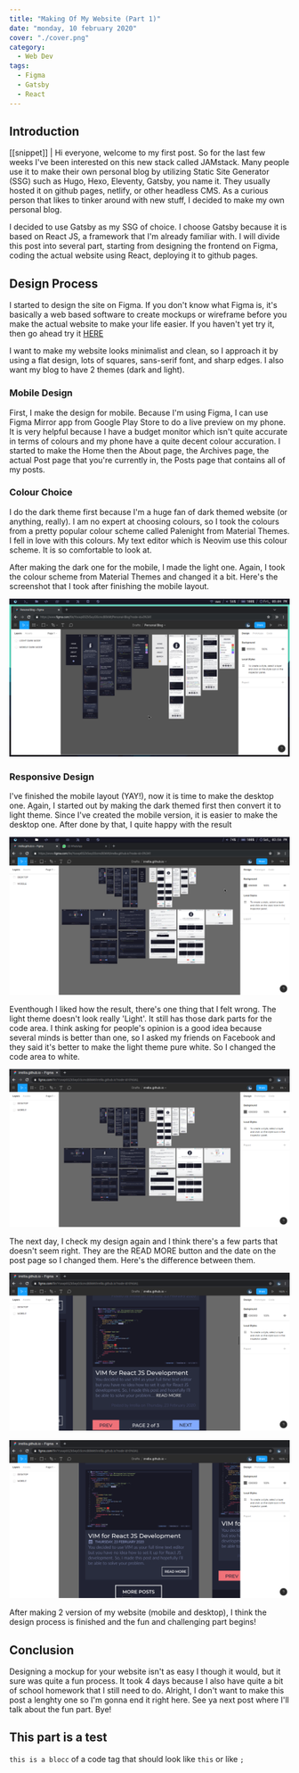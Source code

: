 ```yaml
---
title: "Making Of My Website (Part 1)"
date: "monday, 10 february 2020"
cover: "./cover.png"
category:
  - Web Dev
tags:
  - Figma
  - Gatsby
  - React
---
```


## Introduction
[[snippet]]
| Hi everyone, welcome to my first post. So for the last few weeks I've been interested on this new stack called JAMstack. Many people use it to make their own personal blog by utilizing Static Site Generator (SSG) such as Hugo, Hexo, Eleventy, Gatsby, you name it. They usually hosted it on github pages, netlify, or other headless CMS. As a curious person that likes to tinker around with new stuff, I decided to make my own personal blog.


I decided to use Gatsby as my SSG of choice. I choose Gatsby because it is based on React JS, a framework that I'm already familiar with. I will divide this post into several part, starting from designing the frontend on Figma, coding the actual website using React, deploying it to github pages.


## Design Process
I started to design the site on Figma. If you don't know what Figma is, it's basically a web based software to create mockups or wireframe before you make the actual website to make your life easier. If you haven't yet try it, then go ahead try it [HERE](https://figma.com/)


I want to make my website looks minimalist and clean, so I approach it by using a flat design, lots of squares, sans-serif font, and sharp edges. I also want my blog to have 2 themes (dark and light).


### Mobile Design
First, I make the design for mobile. Because I'm using Figma, I can use Figma Mirror app from Google Play Store to do a live preview on my phone. It is very helpful because I have a budget monitor which isn't quite accurate in terms of colours and my phone have a quite decent colour accuration. I started to make the Home then the About page, the Archives page, the actual Post page that you're currently in, the Posts page that contains all of my posts.


### Colour Choice
I do the dark theme first because I'm a huge fan of dark themed website (or anything, really). I am no expert at choosing colours, so I took the colours from a pretty popular colour scheme called Palenight from Material Themes. I fell in love with this colours. My text editor which is Neovim use this colour scheme. It is so comfortable to look at.


After making the dark one for the mobile, I made the light one. Again, I took the colour scheme from Material Themes and changed it a bit. Here's the screenshot that I took after finishing the mobile layout.

![Finished Mobile Layout](./images/mobile-finished.png)


### Responsive Design
I've finished the mobile layout (YAY!), now it is time to make the desktop one. Again, I started out by making the dark themed first then convert it to light theme. Since I've created the mobile version, it is easier to make the desktop one. After done by that, I quite happy with the result

![Finished Desktop Layout](./images/finished-partial.png)


Eventhough I liked how the result, there's one thing that I felt wrong. The light theme doesn't look really 'Light'. It still has those dark parts for the code area. I think asking for people's opinion is a good idea because several minds is better than one, so I asked my friends on Facebook and they said it's better to make the light theme pure white. So I changed the code area to white.

![Finished All Layout](./cover.png)


The next day, I check my design again and I think there's a few parts that doesn't seem right. They are the READ MORE button and the date on the post page so I changed them. Here's the difference between them.

![No Button Card](./images/no-button.png)

![Button Card](./images/button.png)


After making 2 version of my website (mobile and desktop), I think the design process is finished and the fun and challenging part begins!


## Conclusion
Designing a mockup for your website isn't as easy I though it would, but it sure was quite a fun process. It took 4 days because I also have quite a bit of school homework that I still need to do. Alright, I don't want to make this post a lenghty one so I'm gonna end it right here. See ya next post where I'll talk about the fun part. Bye!

## This part is a test
`this is a blocc` of a code tag that should look like `this` or like `;`

